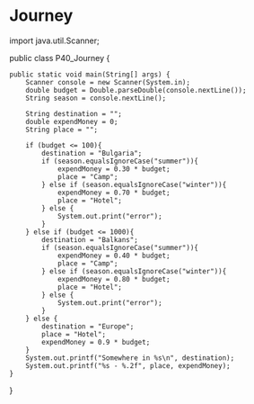 # Journey

import  java.util.Scanner;

public class P40_Journey {

    public static void main(String[] args) {
        Scanner console = new Scanner(System.in);
        double budget = Double.parseDouble(console.nextLine());
        String season = console.nextLine();

        String destination = "";
        double expendMoney = 0;
        String place = "";

        if (budget <= 100){
            destination = "Bulgaria";
            if (season.equalsIgnoreCase("summer")){
                expendMoney = 0.30 * budget;
                place = "Camp";
            } else if (season.equalsIgnoreCase("winter")){
                expendMoney = 0.70 * budget;
                place = "Hotel";
            } else {
                System.out.print("error");
            }
        } else if (budget <= 1000){
            destination = "Balkans";
            if (season.equalsIgnoreCase("summer")){
                expendMoney = 0.40 * budget;
                place = "Camp";
            } else if (season.equalsIgnoreCase("winter")){
                expendMoney = 0.80 * budget;
                place = "Hotel";
            } else {
                System.out.print("error");
            }
        } else {
            destination = "Europe";
            place = "Hotel";
            expendMoney = 0.9 * budget;
        }
        System.out.printf("Somewhere in %s\n", destination);
        System.out.printf("%s - %.2f", place, expendMoney);
    }

}
